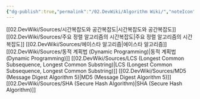 ```yaml
---
{"dg-publish":true,"permalink":"/02.DevWiki/Algorithm Wiki/","noteIcon":"","created":"2025-06-07T03:14:38.000+09:00","updated":"2025-07-23T09:45:20.000+09:00"}
---
```


[[02.DevWiki/Sources/시간복잡도와 공간복잡도\|시간복잡도와 공간복잡도]]
[[02.DevWiki/Sources/주요 정렬 알고리즘의 시간복잡도\|주요 정렬 알고리즘의 시간복잡도]]
[[02.DevWiki/Sources/에이스타 알고리즘\|에이스타 알고리즘]]
[[02.DevWiki/Sources/동적 계획법 (Dynamic Programming)\|동적 계획법 (Dynamic Programming)]]
[[02.DevWiki/Sources/LCS (Longest Common Subsequence, Longest Common Substring)\|LCS (Longest Common Subsequence, Longest Common Substring)]]
[[02.DevWiki/Sources/MD5 (Message Digest Algorithm 5)\|MD5 (Message Digest Algorithm 5)]]
[[02.DevWiki/Sources/SHA (Secure Hash Algorithm)\|SHA (Secure Hash Algorithm)]]

